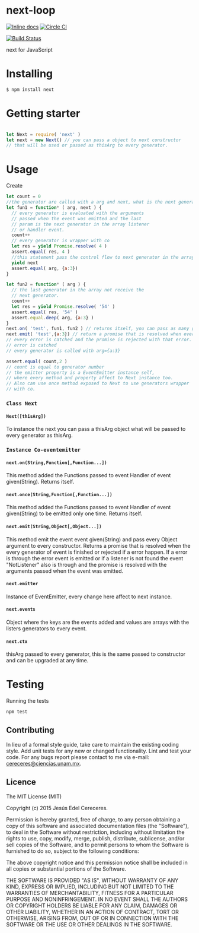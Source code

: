 
# next-loop
[![Inline docs](http://inch-ci.org/github/Cereceres/next.svg?branch=master)](http://inch-ci.org/github/Cereceres/next)
[![Circle CI](https://circleci.com/gh/Cereceres/next.svg?style=svg)](https://circleci.com/gh/Cereceres/next)

[![Build Status](https://travis-ci.org/Cereceres/next.svg?branch=master)](https://travis-ci.org/Cereceres/next)


next for JavaScript

# Installing

```bash
$ npm install next
```

# Getting starter

```js

let Next = require( 'next' )
let next = new Next() // you can pass a object to next constructor
// that will be used or passed as thisArg to every generator.
```
# Usage

Create

```js
let count = 0
//the generator are called with a arg and next, what is the next generator
let fun1 = function* ( arg, next ) {
  // every generator is evaluated with the arguments
  // passed when the event was emitted and the last
  // param is the next generator in the array listener
  // or handler event.
  count++
  // every generator is wrapper with co
  let res = yield Promise.resolve( 4 )
  assert.equal( res, 4 )
  //this statement pass the control flow to next generator in the array
  yield next
  assert.equal( arg, {a:3})
}

let fun2 = function* ( arg ) {
  // the last generator in the array not receive the
  // next generator.
  count++
  let res = yield Promise.resolve( '54' )
  assert.equal( res, '54' )
  assert.equal.deep( arg, {a:3} )
}
next.on( 'test', fun1, fun2 ) // returns itself, you can pass as many generators as you need queue
next.emit( 'test',{a:3}) // return a promise that is resolved when every generator is finish
// every error is catched and the promise is rejected with that error. Also error event is amitted when this
// error is catched
// every generator is called with arg={a:3}

assert.equal( count,2 )
// count is equal to generator number
// the emitter property is a EventEmitter instance self,
// where every method and property affect to Next instance too.
// Also can use once method exposed to Next to use generators wrapper
// with co.
```
### `Class Next`
#### `Next([thisArg])`
To instance the next you can pass a thisArg object what will be passed to every generator as thisArg.

### `Instance Co-eventemitter`
#### `next.on(String,Function[,Function...])`
This method added the Functions passed to event Handler of event given(String). Returns itself.

#### `next.once(String,Function[,Function...])`
This method added the Functions passed to event Handler of event given(String) to be emitted only one time. Returns itself.

#### `next.emit(String,Object[,Object...])`
This method emit the event event given(String) and pass every Object argument to every constructor. Returns a promise that is resolved when the every generator of event is finished or rejected if a error happen. If a error is through the error event is emitted or if a listener is not found the event "NotListener" also is through and the promise is resolved with the arguments passed when the event was emitted.

#### `next.emitter`
Instance of EventEmitter, every change here affect to next instance.

#### `next.events`
Object where the keys are the events added and values are arrays with the listers generators to every event.

#### `next.ctx`
thisArg passed to every generator, this is the same passed to constructor and can be
upgraded at any time.

# Testing

Running the tests

```bash
npm test
```


## Contributing
In lieu of a formal style guide, take care to maintain the existing coding style. Add unit tests for any new or changed functionality. Lint and test your code.  For any bugs report please contact to me via e-mail: cereceres@ciencias.unam.mx.

## Licence
The MIT License (MIT)

Copyright (c) 2015 Jesús Edel Cereceres.

Permission is hereby granted, free of charge, to any person obtaining a copy of this software and associated documentation files (the "Software"), to deal in the Software without restriction, including without limitation the rights to use, copy, modify, merge, publish, distribute, sublicense, and/or sell copies of the Software, and to permit persons to whom the Software is furnished to do so, subject to the following conditions:

The above copyright notice and this permission notice shall be included in all copies or substantial portions of the Software.

THE SOFTWARE IS PROVIDED "AS IS", WITHOUT WARRANTY OF ANY KIND, EXPRESS OR IMPLIED, INCLUDING BUT NOT LIMITED TO THE WARRANTIES OF MERCHANTABILITY, FITNESS FOR A PARTICULAR PURPOSE AND NONINFRINGEMENT. IN NO EVENT SHALL THE AUTHORS OR COPYRIGHT HOLDERS BE LIABLE FOR ANY CLAIM, DAMAGES OR OTHER LIABILITY, WHETHER IN AN ACTION OF CONTRACT, TORT OR OTHERWISE, ARISING FROM, OUT OF OR IN CONNECTION WITH THE SOFTWARE OR THE USE OR OTHER DEALINGS IN THE SOFTWARE.

